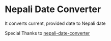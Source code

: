 # Nepali Date Converter

It converts current, provided date to Nepali date

Special Thanks to [nepali-date-converter](https://github.com/nepali-js/nepali-date-converter)
